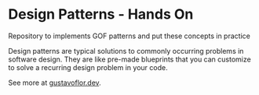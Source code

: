 # Design Patterns - Hands On

Repository to implements GOF patterns and put these concepts in practice

Design patterns are typical solutions to commonly occurring problems in software design. They are like pre-made blueprints that you can customize to solve a recurring design problem in your code.

See more at [gustavoflor.dev](https://gustavoflor.dev/posts/design-patterns-em-1-minuto).
